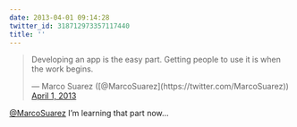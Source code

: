 ```yaml
---
date: 2013-04-01 09:14:28
twitter_id: 318712973357117440
title: ''
---
```


<blockquote class="twitter-tweet"><p lang="en" dir="ltr">Developing an app is the easy part. Getting people to use it is when the work begins.</p>&mdash; Marco Suarez ([@MarcoSuarez](https://twitter.com/MarcoSuarez)) <a href="https://twitter.com/MarcoSuarez/status/318578324463046657?ref_src=twsrc%5Etfw">April 1, 2013</a></blockquote>
<script async src="https://platform.twitter.com/widgets.js" charset="utf-8"></script>

[@MarcoSuarez](https://twitter.com/MarcoSuarez) I’m learning that part now…
